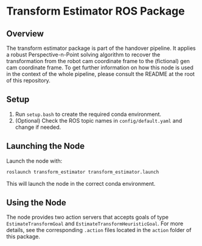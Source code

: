 # Transform Estimator ROS Package

## Overview

The transform estimator package is part of the handover pipeline. It applies a robust Perspective-n-Point solving algorithm to recover the transformation from the robot cam coordinate frame to the (fictional) gen cam coordinate frame. To get further information on how this node is used in the context of the whole pipeline, please consult the README at the root of this repository.

## Setup

1. Run `setup.bash` to create the required conda environment.
2. (Optional) Check the ROS topic names in `config/default.yaml` and change if needed.

## Launching the Node
Launch the node with:

```bash
roslaunch transform_estimator transform_estimator.launch
```

This will launch the node in the correct conda environment.

## Using the Node

The node provides two action servers that accepts goals of type `EstimateTransformGoal` and `EstimateTransformHeuristicGoal`. For more details, see the corresponding `.action` files located in the `action` folder of this package.